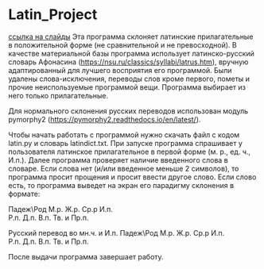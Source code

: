# Latin_Project
[ссылка на слайды](Presi_Latin.pdf)
Эта программа склоняет латинские прилагательные в положительной форме (не сравнительной и не превосходной).
В качестве материальной базы программа использует латинско-русский словарь Афонасина (https://nsu.ru/classics/syllabi/latrus.htm), вручную адаптированный для лучшего восприятия его программой. Были удалены слова-исключения, переводы слов кроме первого, пометы и прочие неиспользуемые программой вещи.
Программа выбирает из него только прилагательные.

Для нормального склонения русских переводов использован модуль pymorphy2 (https://pymorphy2.readthedocs.io/en/latest/).

Чтобы начать работать с программой нужно скачать файл с кодом latin.py и словарь latindict.txt.
При запуске программа спрашивает у пользователя латинское прилагательное в первой форме (м. р., ед. ч., И.п.).
Далее программа проверяет наличие введенного слова в словаре. Если слова нет (и/или введенное меньше 2 символов), то программа просит прощения и просит ввести другое слово. 
Если слово есть, то программа выведет на экран его парадигму склонения в формате: 

Падеж\Род      М.р.   Ж.р.   Ср.р
И.п.            
Р.п.
Д.п.
В.п.
Тв. и Пр.п.


Русский перевод во мн.ч. и И.п.
Падеж\Род      М.р.   Ж.р.   Ср.р
И.п.            
Р.п.
Д.п.
В.п.
Тв. и Пр.п.

После выдачи программа завершает работу.

















